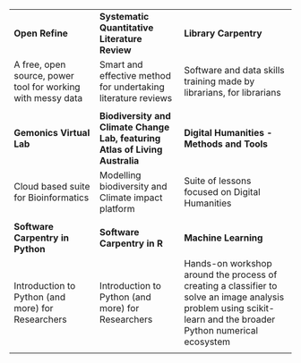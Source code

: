 | | | | 
| ------- | ------- | -------- | 
| **Open Refine** | **Systematic Quantitative Literature Review** | **Library Carpentry** | 
| A free, open source, power tool for working with messy data| Smart and effective method for undertaking literature reviews | Software and data skills training made by librarians, for librarians | 
| | | | 
| **Gemonics Virtual Lab** | **Biodiversity and Climate Change Lab, featuring Atlas of Living Australia** | **Digital Humanities - Methods and Tools** | 
| Cloud based suite for Bioinformatics | Modelling biodiversity and Climate impact platform | Suite of lessons focused on Digital Humanities | 
| | | | 
| **Software Carpentry in Python** | **Software Carpentry in R** |  **Machine Learning**  | 
| Introduction to Python (and more) for Researchers | Introduction to Python (and more) for Researchers | Hands-on workshop around the process of creating a classifier to solve an image analysis problem using scikit-learn and the broader Python numerical ecosystem|
| | | | 
